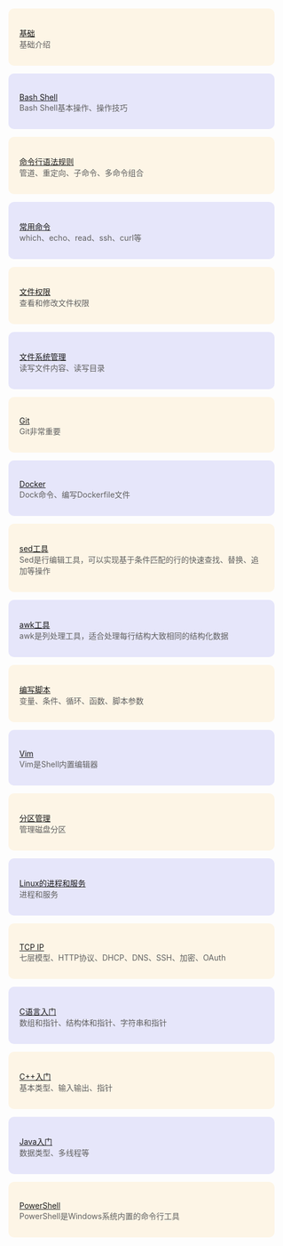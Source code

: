 <style>
    blockquote{
        background: oldLace;
        padding: 20px  20px 15px !important;
        border-radius: 10px;
        margin-top: 10px;
        border: none !important;
    }
    blockquote:nth-of-type(even){
        background: lavender;
    }
</style>

> [基础](Linux——基础.md)     
> 基础介绍

> [Bash Shell](Shell——Bash-Shell.md)        
> Bash Shell基本操作、操作技巧

> [命令行语法规则](Shell——命令行语法规则.md)     
> 管道、重定向、子命令、多命令组合

> [常用命令](Shell——常用命令.md)         
> which、echo、read、ssh、curl等

> [文件权限](Shell——文件权限.md)     
> 查看和修改文件权限

> [文件系统管理](Shell——文件系统管理.md)           
> 读写文件内容、读写目录

> [Git](Git——Git)   
> Git非常重要

> [Docker](Docker——Docker.md)    
> Dock命令、编写Dockerfile文件

> [sed工具](Shell——sed工具.md)                       
> Sed是行编辑工具，可以实现基于条件匹配的行的快速查找、替换、追加等操作

> [awk工具](Shell——awk工具.md)                       
> awk是列处理工具，适合处理每行结构大致相同的结构化数据

> [编写脚本](Shell——编写脚本.md)                   
> 变量、条件、循环、函数、脚本参数

> [Vim](Shell——Vim.md)                 
> Vim是Shell内置编辑器

> [分区管理](Linux——分区管理.md)          
> 管理磁盘分区

> [Linux的进程和服务](Linux——进程和服务.md)          
> 进程和服务

> [TCP IP](Linux——TCP-IP.md)     
> 七层模型、HTTP协议、DHCP、DNS、SSH、加密、OAuth

> [C语言入门](C语言入门.md)       
> 数组和指针、结构体和指针、字符串和指针

> [C++入门](C++入门.md)         
> 基本类型、输入输出、指针

> [Java入门](Java入门.md)                  
>  数据类型、多线程等

> [PowerShell](Shell——PowerShell.md)     
> PowerShell是Windows系统内置的命令行工具
